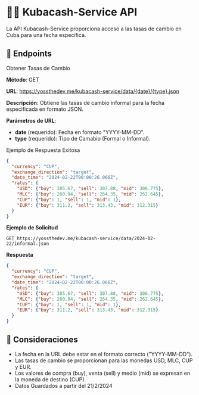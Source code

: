 # 💸💱 Kubacash-Service API

La API Kubacash-Service proporciona acceso a las tasas de cambio en Cuba para una fecha específica.

## 🛜 Endpoints

Obtener Tasas de Cambio

**Método**: GET

**URL**: <https://yossthedev.me/kubacash-service/data/{date}/{type}.json>

**Descripción**: Obtiene las tasas de cambio informal para la fecha especificada en formato JSON.

**Parámetros de URL**:

* **date** (requerido): Fecha en formato "YYYY-MM-DD".
* **type** (requerido): Tipo de Camabio (Formal o Informal).

Ejemplo de Respuesta Exitosa

```json
{
  "currency": "CUP",
  "exchange_direction": "target",
  "date_time": "2024-02-22T00:00:26.066Z",
  "rates": {
    "USD": {"buy": 305.67, "sell": 307.88, "mid": 306.775},
    "MLC": {"buy": 260.94, "sell": 264.35, "mid": 262.645},
    "CUP": {"buy": 1, "sell": 1, "mid": 1},
    "EUR": {"buy": 311.2, "sell": 313.43, "mid": 312.315}
  }
}
```

**Ejemplo de Solicitud**

```
GET https://yossthedev.me/kubacash-service/data/2024-02-22/informal.json
```

**Respuesta**

```json
{
  "currency": "CUP",
  "exchange_direction": "target",
  "date_time": "2024-02-22T00:00:26.066Z",
  "rates": {
    "USD": {"buy": 305.67, "sell": 307.88, "mid": 306.775},
    "MLC": {"buy": 260.94, "sell": 264.35, "mid": 262.645},
    "CUP": {"buy": 1, "sell": 1, "mid": 1},
    "EUR": {"buy": 311.2, "sell": 313.43, "mid": 312.315}
  }
}
```

## 🤝 Consideraciones

* La fecha en la URL debe estar en el formato correcto ("YYYY-MM-DD").
* Las tasas de cambio se proporcionan para las monedas USD, MLC, CUP y EUR.
* Los valores de compra (buy), venta (sell) y medio (mid) se expresan en la moneda de destino (CUP).
* Datos Guardados a partir del 21/2/2024
